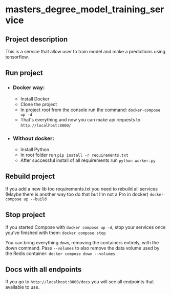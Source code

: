 # masters_degree_model_training_service

## Project description
This is a service that allow user to train model and make a predictions using tensorflow.

## Run project
- ### Docker way:
    - Install Docker
    - Clone the project
    - In project root from the console run the command: `docker-compose up -d`
    - That's everything and now you can make api requests to `http://localhost:8000/`

- ###  Without docker:
    - Install Python
    - In root folder run `pip install -r requirements.txt`
    - After successful install of all requirements run `python worker.py`

## Rebuild project
If you add a new lib too requirements.txt you need to rebuild all services (Maybe there is another way too do that but I'm not a Pro in docker) `docker-compose up --build`

## Stop project
If you started Compose with `docker compose up -d`, stop your services once you’ve finished with them:
`docker compose stop`

You can bring everything `down`, removing the containers entirely, with the down command. Pass `--volumes` to also remove the data volume used by the Redis container:
`docker compose down --volumes`

## Docs with all endpoints
If you go to `http://localhost:8000/docs` you will see all endpoints that available to use.